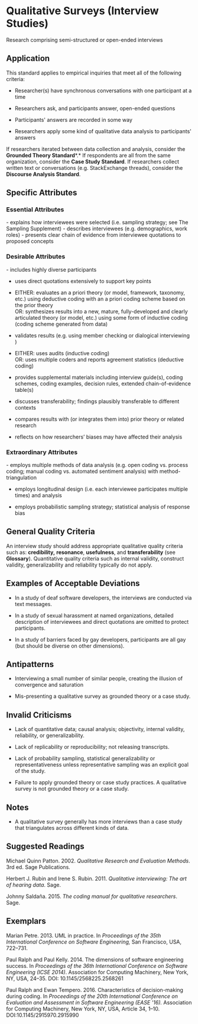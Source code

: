 # Qualitative Surveys (Interview Studies) 
<standard name="Qualitative Surveys (Interview Studies)">
Research comprising semi-structured or open-ended interviews

## Application 

This standard applies to empirical inquiries that meet all of the
following criteria:

-   Researcher(s) have synchronous conversations with one participant at
    a time

-   Researchers ask, and participants answer, open-ended questions

-   Participants' answers are recorded in some way

-   Researchers apply some kind of qualitative data analysis to
    participants' answers

If researchers iterated between data collection and analysis, consider
the **Grounded Theory Standard***.* If respondents are all from the same
organization, consider the **Case Study Standard**. If researchers
collect written text or conversations (e.g. StackExchange threads),
consider the **Discourse Analysis Standard**.

## Specific Attributes

### Essential Attributes	
<checklist name="Essential">
-	explains how interviewees were selected (i.e. sampling strategy; see The Sampling Supplement)
-	describes interviewees (e.g. demographics, work roles)
-	presents clear chain of evidence from interviewee quotations to proposed concepts
</checklist>
     
### Desirable Attributes	
<checklist name="Desirable">
-	includes highly diverse participants 

-	uses direct quotations extensively to support key points

-	EITHER: evaluates an a priori theory (or model, framework, taxonomy, etc.) using deductive coding with an a priori coding scheme based on the prior theory \
	 OR: synthesizes results into a new, mature, fully-developed and clearly articulated theory (or model, etc.) using some form of inductive coding (coding scheme generated from data)

-	validates results (e.g. using member checking or dialogical interviewing )

-	EITHER: uses audits (inductive coding) \
	 OR: uses multiple coders and reports agreement statistics (deductive coding)

-	provides supplemental materials including interview guide(s), coding schemes, coding examples, decision rules, extended chain-of-evidence table(s) 

-	discusses transferability; findings plausibly transferable to different contexts

-	compares results with (or integrates them into) prior theory or related research

-	reflects on how researchers’ biases may have affected their analysis
</checklist>
     
### Extraordinary Attributes	
<checklist name="Extraordinary">
-	employs multiple methods of data analysis (e.g. open coding vs. process coding; manual coding vs. automated sentiment analysis) with method-triangulation

-	employs longitudinal design (i.e. each interviewee participates multiple times) and analysis 

-	employs probabilistic sampling strategy; statistical analysis of response bias
</checklist>

## General Quality Criteria

An interview study should address appropriate qualitative quality
criteria such as: **credibility,** **resonance**, **usefulness**, and
**transferability** (see **Glossary**). Quantitative quality criteria
such as internal validity, construct validity, generalizability and
reliability typically do not apply.

## Examples of Acceptable Deviations

-   In a study of deaf software developers, the interviews are conducted
    via text messages.

-   In a study of sexual harassment at named organizations, detailed
    description of interviewees and direct quotations are omitted to
    protect participants.

-   In a study of barriers faced by gay developers, participants are all
    gay (but should be diverse on other dimensions).

## Antipatterns 

-   Interviewing a small number of similar people, creating the illusion
    of convergence and saturation

-   Mis-presenting a qualitative survey as grounded theory or a case
    study.

## Invalid Criticisms 

-   Lack of quantitative data; causal analysis; objectivity, internal
    validity, reliability, or generalizability.

-   Lack of replicability or reproducibility; not releasing transcripts.

-   Lack of probability sampling, statistical generalizability or
    representativeness unless representative sampling was an explicit
    goal of the study.

-   Failure to apply grounded theory or case study practices. A
    qualitative survey is not grounded theory or a case study.

## Notes 

-   A qualitative survey generally has more interviews than a case study
    that triangulates across different kinds of data.

## Suggested Readings 

Michael Quinn Patton. 2002. *Qualitative Research and Evaluation
Methods*. 3rd ed. Sage Publications.

Herbert J. Rubin and Irene S. Rubin. 2011. *Qualitative interviewing:
The art of hearing data*. Sage.

Johnny Saldaña. 2015. *The coding manual for qualitative researchers*.
Sage.

## Exemplars 

Marian Petre. 2013. UML in practice. In *Proceedings of the 35th
International Conference on Software Engineering,* San Francisco, USA,
722–731.

Paul Ralph and Paul Kelly. 2014. The dimensions of software engineering
success. In *Proceedings of the 36th International Conference on
Software Engineering (ICSE 2014)*. Association for Computing Machinery,
New York, NY, USA, 24–35. DOI: 10.1145/2568225.2568261

Paul Ralph and Ewan Tempero. 2016. Characteristics of decision-making
during coding. In *Proceedings of the 20th International Conference on
Evaluation and Assessment in Software Engineering (EASE '16).*
Association for Computing Machinery, New York, NY, USA, Article 34,
1–10. DOI:10.1145/2915970.2915990
</standard>